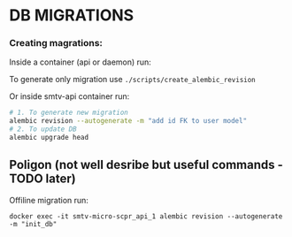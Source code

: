 


# DB MIGRATIONS #
### Creating magrations:

Inside a container (api or daemon) run:

To generate only migration use `./scripts/create_alembic_revision`

Or inside smtv-api container run:

```bash
# 1. To generate new migration
alembic revision --autogenerate -m "add id FK to user model"
# 2. To update DB
alembic upgrade head
```


## Poligon (not well desribe but useful commands - TODO later)

Offiline migration run:
```
docker exec -it smtv-micro-scpr_api_1 alembic revision --autogenerate -m "init_db"
``` 


